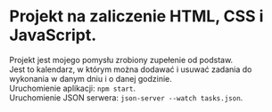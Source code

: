 # Projekt na zaliczenie HTML, CSS i JavaScript.  
Projekt jest mojego pomysłu zrobiony zupełenie od podstaw.  
Jest to kalendarz, w którym można dodawać i usuwać zadania do wykonania w danym dniu i o danej godzinie.  
Uruchomienie aplikacji: `npm start`.  
Uruchomienie JSON serwera: `json-server --watch tasks.json`.
